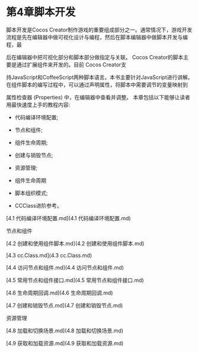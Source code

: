 # 第4章脚本开发

脚本开发是Cocos Creator制作游戏的重要组成部分之一。通常情况下，游戏开发 流程是先在编辑器中做可视化设计与编程，然后在脚本编辑器中做脚本开发与编程，最

后在编辑器中把可视化部分和脚本部分做指定与关联。
 Cocos Creator的脚本主要是通过扩展组件来开发的。目前 Cocos Creator支

持JavaScript和CoffeeScript两种脚本语言。本书主要针对JavaScript进行讲解。 在组件脚本的编写过程中，可以通过声明属性，将脚本中需要调节的变量映射到

属性检查器 (Properties) 中，在编辑器中查看并调整。 本章包括以下能够让读者用最快速度上手的教程内容:

* 代码编译环境配置; 

* 节点和组件;
* 组件生命周期;
* 创建与销毁节点;
* 资源管理;
* 组件生命周期
* 脚本组织模式;
* CCClass进阶参考。



 [4.1 代码编译环境配置.md](4.1 代码编译环境配置.md) 

节点和组件

 [4.2 创建和使用组件脚本.md](4.2 创建和使用组件脚本.md) 

 [4.3 cc.Class.md](4.3 cc.Class.md) 

 [4.4 访问节点和组件.md](4.4 访问节点和组件.md) 

 [4.5 常用节点和组件接口.md](4.5 常用节点和组件接口.md) 

 [4.6 生命周期回调.md](4.6 生命周期回调.md) 

 [4.7 创建和销毁节点.md](4.7 创建和销毁节点.md) 



资源管理

 [4.8 加载和切换场景.md](4.8 加载和切换场景.md) 

 [4.9 获取和加载资源.md](4.9 获取和加载资源.md) 